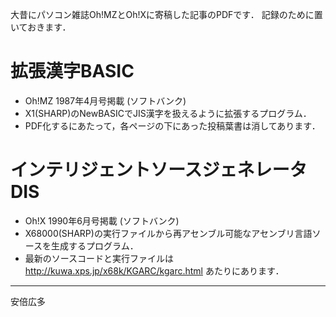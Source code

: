 大昔にパソコン雑誌Oh!MZとOh!Xに寄稿した記事のPDFです．
記録のために置いておきます．

# 拡張漢字BASIC
- Oh!MZ 1987年4月号掲載 (ソフトバンク)
- X1(SHARP)のNewBASICでJIS漢字を扱えるように拡張するプログラム．
- PDF化するにあたって，各ページの下にあった投稿葉書は消してあります．

# インテリジェントソースジェネレータDIS
- Oh!X 1990年6月号掲載 (ソフトバンク)
- X68000(SHARP)の実行ファイルから再アセンブル可能なアセンブリ言語ソースを生成するプログラム．
- 最新のソースコードと実行ファイルは http://kuwa.xps.jp/x68k/KGARC/kgarc.html あたりにあります．

---
安倍広多
